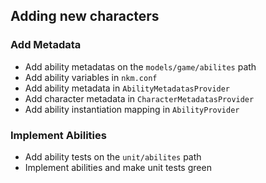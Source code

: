 ## Adding new characters
### Add Metadata
- Add ability metadatas on the `models/game/abilites` path
- Add ability variables in `nkm.conf`
- Add ability metadata in `AbilityMetadatasProvider`
- Add character metadata in `CharacterMetadatasProvider`
- Add ability instantiation mapping in `AbilityProvider`
### Implement Abilities
- Add ability tests on the `unit/abilites` path
- Implement abilities and make unit tests green

